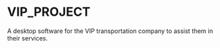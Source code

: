 VIP_PROJECT
===========
A desktop software for the VIP transportation company to assist them in their services.
